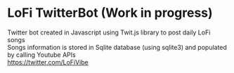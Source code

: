 # LoFi TwitterBot (Work in progress)

Twitter bot created in Javascript using Twit.js library to post daily LoFi songs <br>
Songs information is stored in Sqlite database (using sqlite3) and populated by calling Youtube APIs <br>
https://twitter.com/LoFiVibe
